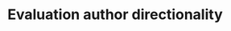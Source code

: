 ---
title: 'Evaluation author directionality'
field: 'is.evaluation.authorDirectionality'
slug: 'is-evaluation-authordirectionality'
comment: 'Select from control list. Data element used by Evidensia'
required: False
vocabulary: 'vocabulary.txt'
module: 'Evaluation'
cluster: 'Impact'
policy: 'Controlled value. Single select from control list.'
layout: 'home'
---